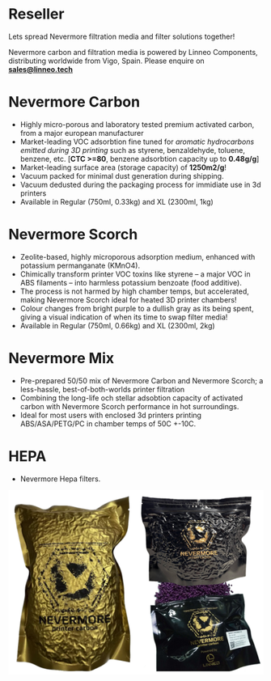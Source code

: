 # Reseller
Lets spread Nevermore filtration media and filter solutions together!

Nevermore carbon and filtration media is powered by Linneo Components, distributing worldwide from Vigo, Spain. Please enquire on **sales@linneo.tech**

# Nevermore Carbon

* Highly micro-porous and laboratory tested premium activated carbon, from a major european manufacturer
* Market-leading VOC adsorbtion fine tuned for _aromatic hydrocarbons emitted during 3D printing_ such as styrene, benzaldehyde, toluene, benzene, etc. [**CTC >=80**, benzene adsorbtion capacity up to **0.48g/g**]
* Market-leading surface area (storage capacity) of **1250m2/g**! 
* Vacuum packed for minimal dust generation during shipping.
* Vacuum dedusted during the packaging process for immidiate use in 3d printers
* Available in Regular (750ml, 0.33kg) and XL (2300ml, 1kg)

# Nevermore Scorch

* Zeolite-based, highly microporous adsorption medium, enhanced with potassium permanganate (KMnO4).
* Chimically transform printer VOC toxins like styrene – a major VOC in ABS filaments – into harmless potassium benzoate (food additive).
* The process is not harmed by high chamber temps, but accelerated, making Nevermore Scorch ideal for heated 3D printer chambers!
* Colour changes from bright purple to a dullish gray as its being spent, giving a visual indication of when its time to swap filter media!
* Available in Regular (750ml, 0.66kg) and XL (2300ml, 2kg)

# Nevermore Mix

* Pre-prepared 50/50 mix of Nevermore Carbon and Nevermore Scorch; a less-hassle, best-of-both-worlds printer filtration
* Combining the long-life och stellar adsobtion capacity of activated carbon with Nevermore Scorch performance in hot surroundings.
* Ideal for most users with enclosed 3d printers printing ABS/ASA/PETG/PC in chamber temps of 50C +-10C.

# HEPA

* Nevermore Hepa filters.

![Nevermore Filtration Media](filtration_media.png)
